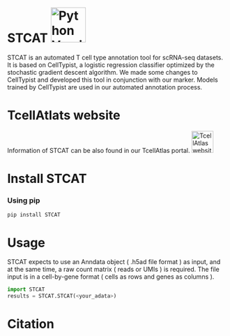 # STCAT  <a href="https://www.python.org/"><img src="https://img.shields.io/badge/python-3.8+-brightgreen.svg" alt="Python Versions" width="80"></a>

STCAT is an automated T cell type annotation tool for scRNA-seq datasets. It is based on CellTypist, a logistic regression classifier optimized by the stochastic gradient descent algorithm. We made some changes to CellTypist and developed this tool in conjunction with our marker. Models trained by CellTypist are used in our automated annotation process.

# TcellAtlats website
Information of STCAT can be also found in our TcellAtlas portal. 
<a href="https://github.com/GuoBioinfoLab/STCAT"><img src="[https://img.shields.io/badge/TcellAtlas-blue](https://guolab.wchscu.cn/TCellAtlas/#/)" alt="TcellAtlas website" width="50"></a>

# Install STCAT
### Using pip
```console
pip install STCAT
```

# Usage 
STCAT expects to use an Anndata object ( .h5ad file format ) as input, and at the same time, a raw count matrix ( reads or UMIs ) is required. The file input is in a cell-by-gene format ( cells as rows and genes as columns ).
```python
import STCAT
results = STCAT.STCAT(<your_adata>)
```

# Citation


